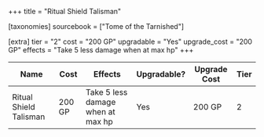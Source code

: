 +++
title = "Ritual Shield Talisman"

[taxonomies]
sourcebook = ["Tome of the Tarnished"]

[extra]
tier = "2"
cost = "200 GP"
upgradable = "Yes"
upgrade_cost = "200 GP"
effects = "Take 5 less damage when at max hp"
+++

| Name                          | Cost    | Effects                                                                                           | Upgradable? | Upgrade Cost | Tier |
| ----------------------------- | ------- | ----------------------------------------------------------------------------------------------- | ----------- | ------------ | ---- |
| Ritual Shield Talisman | 200 GP | Take 5 less damage when at max hp | Yes | 200 GP | 2 |
